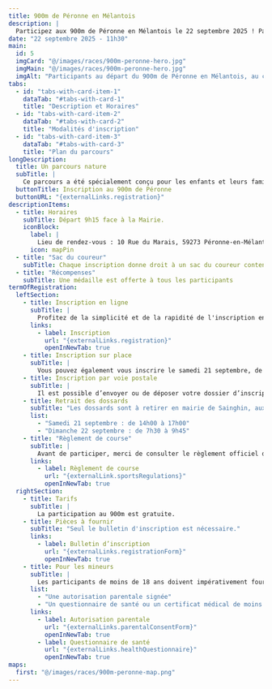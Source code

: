 ```yaml
---
title: 900m de Péronne en Mélantois
description: |
  Participez aux 900m de Péronne en Mélantois le 22 septembre 2025 ! Parcours nature certifié, échauffement, récompenses, inscription en ligne ou sur place. Tous les détails, horaires et modalités disponibles ici.
date: "22 septembre 2025 - 11h30"
main:
  id: 5
  imgCard: "@/images/races/900m-peronne-hero.jpg"
  imgMain: "@/images/races/900m-peronne-hero.jpg"
  imgAlt: "Participants au départ du 900m de Péronne en Mélantois, au centre du village"
tabs:
  - id: "tabs-with-card-item-1"
    dataTab: "#tabs-with-card-1"
    title: "Description et Horaires"
  - id: "tabs-with-card-item-2"
    dataTab: "#tabs-with-card-2"
    title: "Modalités d'inscription"
  - id: "tabs-with-card-item-3"
    dataTab: "#tabs-with-card-3"
    title: "Plan du parcours"
longDescription:
  title: Un parcours nature
  subTitle: |
    Ce parcours a été spécialement conçu pour les enfants et leurs familles désireux de s’initier à la course à pied dans une ambiance conviviale et accessible. À travers les rues paisibles et le cadre champêtre du village de Péronne, cette course familiale offre une belle occasion de partager un moment sportif, ludique et intergénérationnel, tout en découvrant le plaisir de courir ensemble, quel que soit son niveau.
  buttonTitle: Inscription au 900m de Péronne
  buttonURL: "{externalLinks.registration}"
descriptionItems:
  - title: Horaires
    subTitle: Départ 9h15 face à la Mairie.
    iconBlock:
      label: |
        Lieu de rendez-vous : 10 Rue du Marais, 59273 Péronne-en-Mélantois
      icon: mapPin
  - title: "Sac du coureur"
    subTitle: Chaque inscription donne droit à un sac du coureur contenant le dossard.
  - title: "Récompenses"
    subTitle: Une médaille est offerte à tous les participants
termOfRegistration:
  leftSection:
    - title: Inscription en ligne
      subTitle: |
        Profitez de la simplicité et de la rapidité de l'inscription en ligne, accessible jusqu’au samedi 21 septembre à 12h00. Gagnez du temps le jour J en vous inscrivant à l’avance, depuis chez vous.
      links:
        - label: Inscription
          url: "{externalLinks.registration}"
          openInNewTab: true
    - title: Inscription sur place
      subTitle: |
        Vous pouvez également vous inscrire le samedi 21 septembre, de 14h00 à 17h00, directement à la Maison des Associations de Sainghin (210 boulevard du Maréchal Leclerc). Veillez à venir muni des documents requis pour finaliser votre inscription.
    - title: Inscription par voie postale
      subTitle: |
        Il est possible d’envoyer ou de déposer votre dossier d’inscription aux mairies de Sainghin ou de Péronne en Mélantois. Attention : les dossiers doivent être reçus au plus tard le mercredi 18 septembre. Pensez à anticiper les délais postaux.
    - title: Retrait des dossards
      subTitle: "Les dossards sont à retirer en mairie de Sainghin, aux horaires suivants :"
      list:
        - "Samedi 21 septembre : de 14h00 à 17h00"
        - "Dimanche 22 septembre : de 7h30 à 9h45"
    - title: "Règlement de course"
      subTitle: |
        Avant de participer, merci de consulter le règlement officiel de la course, qui précise l’ensemble des modalités de participation, consignes de sécurité, et règles sportives.
      links:
        - label: Règlement de course
          url: "{externalLink.sportsRegulations}"
          openInNewTab: true
  rightSection:
    - title: Tarifs
      subTitle: |
        La participation au 900m est gratuite.
    - title: Pièces à fournir
      subTitle: "Seul le bulletin d'inscription est nécessaire."
      links:
        - label: Bulletin d’inscription
          url: "{externalLinks.registrationForm}"
          openInNewTab: true
    - title: Pour les mineurs
      subTitle: |
        Les participants de moins de 18 ans doivent impérativement fournir :
      list:
        - "Une autorisation parentale signée"
        - "Un questionnaire de santé ou un certificat médical de moins de 6 mois"
      links:
        - label: Autorisation parentale
          url: "{externalLinks.parentalConsentForm}"
          openInNewTab: true
        - label: Questionnaire de santé
          url: "{externalLinks.healthQuestionnaire}"
          openInNewTab: true
maps:
  first: "@/images/races/900m-peronne-map.png"
---
```

